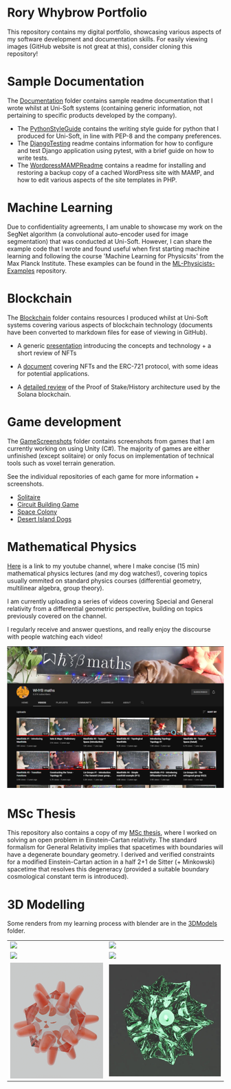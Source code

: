 # Rory Whybrow Portfolio
This repository contains my digital portfolio, showcasing various aspects of my software development and documentation skills. For easily viewing images (GitHub website is not great at this), consider cloning this repository!


# Sample Documentation

The [Documentation](./Documentation) folder contains sample readme documentation that I wrote whilst at Uni-Soft systems (containing generic information, not pertaining to specific products developed by the company).
- The [PythonStyleGuide](./Documentation/PythonStyleGuide.md) contains the writing style guide for python that I produced for Uni-Soft, in line with PEP-8 and the company preferences. 
- The [DjangoTesting](./Documentation/DjangoTesting.md) readme contains information for how to configure and test Django application using pytest, with a brief guide on how to write tests. 
- The [WordpressMAMPReadme](./Documentation/WordpressMAMPReadme.md) contains a readme for installing and restoring a backup copy of a cached WordPress site with MAMP, and how to edit various aspects of the site templates in PHP. 

# Machine Learning

Due to confidentiality agreements, I am unable to showcase my work on the SegNet algorithm (a convolutional auto-encoder used for image segmentation) that was conducted at Uni-Soft. However, I can share the example code that I wrote and found useful when first starting machine learning and following the course 'Machine Learning for Physicsits' from the Max Planck Institute. These examples can be found in the [ML-Physicists-Examples](https://github.com/rorg314/ML-Physicists-Examples) repository.  

# Blockchain

The [Blockchain](./Blockchain) folder contains resources I produced whilst at Uni-Soft systems covering various aspects of blockchain technology (documents have been converted to markdown files for ease of viewing in GitHub). 

- A generic [presentation](./Blockchain/GeneralBlockchainPresentation.pptx) introducing the concepts and technology + a short review of NFTs

- A [document](./Blockchain/NFTs.md) covering NFTs and the ERC-721 protocol, with some ideas for potential applications.

- A [detailed review](./Blockchain/SolanaBlockchain.md) of the Proof of Stake/History architecture used by the Solana blockchain. 



# Game development

The [GameScreenshots](./GameScreenshots) folder contains screenshots from games that I am currently working on using Unity (C#). The majority of games are either unfinished (except solitaire) or only focus on implementation of technical tools such as voxel terrain generation. 

See the individual repositories of each game for more information + screenshots.  

- [Solitaire](https://github.com/rorg314/Solitaire)
- [Circuit Building Game](https://github.com/rorg314/CircuitBuilder)
- [Space Colony](https://github.com/rorg314/SpaceColony)
- [Desert Island Dogs](https://github.com/rorg314/DesertIslandDogs)

# Mathematical Physics

[Here](https://www.youtube.com/channel/UC9bTwyZMt5HxScZ5f7BT34Q) is a link to my youtube channel, where I make concise (15 min) mathematical physics lectures (and my dog watches!), covering topics usually ommited on standard physics courses (differential geometry, multilinear algebra, group theory).

I am currently uploading a series of videos covering Special and General relativity from a differential geometric perspective, building on topics previously covered on the channel. 

I regularly receive and answer questions, and really enjoy the discourse with people watching each video!

![](./WHYBmaths/channel_screenshot.png)

# MSc Thesis

This repository also contains a copy of my [MSc thesis](./MScThesis/Edge_Modes_and_Boundary_Condition_in_Gauge_Theories.pdf), where I worked on solving an open problem in Einstein-Cartan relativity. The standard formalism for General Relativity implies that spacetimes with boundaries will have a degenerate boundary geometry. I derived and verified constraints for a modified Einstein-Cartan action in a half 2+1 de Sitter (+ Minkowski) spacetime that resolves this degeneracy (provided a suitable boundary cosmological constant term is introduced). 

# 3D Modelling

Some renders from my learning process with blender are in the [3DModels](./3DModels) folder.

| | | 
|--|--|
|![](./3DModels/FenderStratocaster/fender_teal.png)|![](./3DModels/FenderStratocaster/fender_lavender.png) |
|![](3DModels/House/full_house_rear.png)|![](3DModels/Thunderbird3+5/TB3+TB5_front.png) |
|![](3DModels/Other/transparent_spiky.png) | ![](3DModels/Other/cloth_icosahedron_screenshot.jpg)|